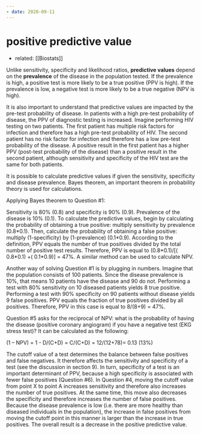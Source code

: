 ```yaml
---
- date: 2020-09-11
---
```


# positive predictive value

- related: [[Biostats]]

Unlike sensitivity, specificity and likelihood ratios, **predictive values** depend on the **prevalence** of the disease in the population tested.  If the prevalence is high, a positive test is more likely to be a true positive (PPV is high).  If the prevalence is low, a negative test is more likely to be a true negative (NPV is high).

It is also important to understand that predictive values are impacted by the pre-test probability of disease.  In patients with a high pre-test probability of disease, the PPV of diagnostic testing is increased.  Imagine performing HIV testing on two patients.  The first patient has multiple risk factors for infection and therefore has a high pre-test probability of HIV.  The second patient has no risk factor for infection and therefore has a low pre-test probability of the disease.  A positive result in the first patient has a higher PPV (post-test probability of the disease) than a positive result in the second patient, although sensitivity and specificity of the HIV test are the same for both patients.

It is possible to calculate predictive values if given the sensitivity, specificity and disease prevalence.  Bayes theorem, an important theorem in probability theory is used for calculations.

Applying Bayes theorem to Question #1:

Sensitivity is 80% (0.8) and specificity is 90% (0.9).  Prevalence of the disease is 10% (0.1).  To calculate the predictive values, begin by calculating the probability of obtaining a true positive: multiply sensitivity by prevalence (0.8\*0.1).  Then, calculate the probability of obtaining a false positive: multiply (1-specificity) by (1-prevalence) (0.1\*0.9).  According to the definition, PPV equals the number of true positives divided by the total number of positive test results.  Therefore, PPV is equal to (0.8\*0.1)/\[( 0.8\*0.1) +( 0.1\*0.9)] = 47%.  A similar method can be used to calculate NPV.

Another way of solving Question #1 is by plugging in numbers.  Imagine that the population consists of 100 patients.  Since the disease prevalence is 10%, that means 10 patients have the disease and 90 do not.  Performing a test with 80% sensitivity on 10 diseased patients yields 8 true positive.  Performing a test with 90% specificity on 90 patients without disease yields 9 false positives.  PPV equals the fraction of true positives divided by all positives.  Therefore, PPV in this case is equal to 8/(8+9) = 47%.

Question #5 asks for the reciprocal of NPV: what is the probability of having the disease (positive coronary angiogram) if you have a negative test (EKG stress test)? It can be calculated as the following:

(1 – NPV) = 1 - D/(C+D) = C/(C+D) = 12/(12+78)= 0.13 (13%)

The cutoff value of a test determines the balance between false positives and false negatives.  It therefore affects the sensitivity and specificity of a test (see the discussion in section 9).  In turn, specificity of a test is an important determinant of PPV, because a high specificity is associated with fewer false positives (Question #6).  In Question #4, moving the cutoff value from point X to point A increases sensitivity and therefore also increases the number of true positives.  At the same time, this move also decreases the specificity and therefore increases the number of false positives.  Because the disease prevalence is low (i.e. there are more healthy than diseased individuals in the population), the increase in false positives from moving the cutoff point in this manner is  larger than the increase in true positives.  The overall result is a decrease in the positive predictive value.
